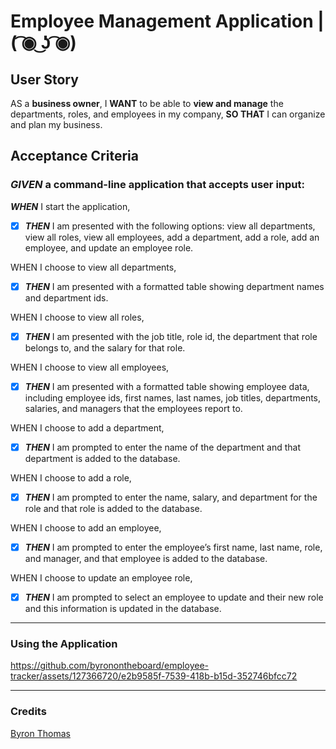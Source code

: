 # Employee Management Application | ( ͡◉ ͜ʖ ͡◉)

## User Story

AS a __business owner__,
I __WANT__ to be able to __view and manage__ the departments, roles, and employees in my company,
__SO THAT__ I can organize and plan my business.

## Acceptance Criteria

### *GIVEN* a command-line application that accepts user input:

***WHEN*** I start the application,
- [x] ***THEN*** I am presented with the following options: view all departments, view all roles, view all employees, add a department, add a role, add an employee, and update an employee role.

WHEN I choose to view all departments,
- [x] ***THEN*** I am presented with a formatted table showing department names and department ids.

WHEN I choose to view all roles,
- [x] ***THEN*** I am presented with the job title, role id, the department that role belongs to, and the salary for that role.

WHEN I choose to view all employees,
- [x] ***THEN*** I am presented with a formatted table showing employee data, including employee ids, first names, last names, job titles, departments, salaries, and managers that the employees report to.

WHEN I choose to add a department,
- [x] ***THEN*** I am prompted to enter the name of the department and that department is added to the database.

WHEN I choose to add a role,
- [x] ***THEN*** I am prompted to enter the name, salary, and department for the role and that role is added to the database.

WHEN I choose to add an employee,
- [x] ***THEN*** I am prompted to enter the employee’s first name, last name, role, and manager, and that employee is added to the database.

WHEN I choose to update an employee role,
- [x] ***THEN*** I am prompted to select an employee to update and their new role and this information is updated in the database.

----
### Using the Application
https://github.com/byronontheboard/employee-tracker/assets/127366720/e2b9585f-7539-418b-b15d-352746bfcc72

----
### Credits
[Byron Thomas](https://github.com/byronontheboard)
